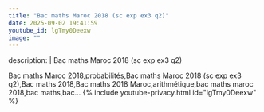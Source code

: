 ```yaml
---
title: "Bac maths Maroc 2018 (sc exp ex3 q2)"
date: 2025-09-02 19:41:59 
youtube_id: lgTmy0Deexw
image: ""
---
```

description: |
  Bac maths Maroc 2018 (sc exp ex3 q2)
  
  
  Bac maths Maroc 2018,probabilités,Bac maths Maroc 2018 (sc exp ex3 q2),Bac maths 2018,Bac maths 2018 Maroc,arithmétique,bac maths maroc 2018,bac maths,bac...
{% include youtube-privacy.html id="lgTmy0Deexw" %}
